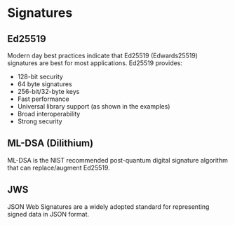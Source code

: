 # Signatures

## Ed25519

Modern day best practices indicate that Ed25519 (Edwards25519) signatures are best for most applications. Ed25519 provides:

* 128-bit security
* 64 byte signatures
* 256-bit/32-byte keys
* Fast performance
* Universal library support (as shown in the examples)
* Broad interoperability
* Strong security

## ML-DSA (Dilithium)

ML-DSA is the NIST recommended post-quantum digital signature algorithm that can replace/augment Ed25519.

## JWS

JSON Web Signatures are a widely adopted standard for representing signed data in JSON format.
